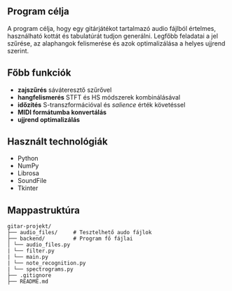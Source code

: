 ## Program célja
A program célja, hogy egy gitárjátékot tartalmazó audio fájlból értelmes, használható kottát és tabulatúrát tudjon generálni. Legfőbb feladatai a jel szűrése, az alaphangok felismerése és azok optimalizálása a helyes ujjrend szerint.

## Főbb funkciók
- __zajszűrés__ sáváteresztő szűrővel
- __hangfelismerés__ STFT és HS módszerek kombinálásával
- __időzítés__ S-transzformációval és _salience_ érték követéssel
- __MIDI formátumba konvertálás__
- __ujjrend optimalizálás__

## Használt technológiák
- Python
- NumPy
- Librosa
- SoundFile
- Tkinter

## Mappastruktúra
```
gitar-projekt/
├── audio_files/     # Tesztelhető audo fájlok
├── backend/         # Program fő fájlai
│ └── audio_files.py
| └── filter.py
| └── main.py
| └── note_recognition.py
| └── spectrograms.py
├── .gitignore
├── README.md
```
